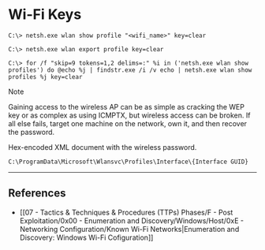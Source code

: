 # Wi-Fi Keys

```
C:\> netsh.exe wlan show profile "<wifi_name>" key=clear

C:\> netsh.exe wlan export profile key=clear

C:\> for /f "skip=9 tokens=1,2 delims=:" %i in ('netsh.exe wlan show profiles') do @echo %j | findstr.exe /i /v echo | netsh.exe wlan show profiles %j key=clear
```

> [!NOTE]
> Gaining access to the wireless AP can be as simple as cracking the WEP key or as complex as using ICMPTX, but wireless access can be broken. If all else fails, target one machine on the network, own it, and then recover the password.

Hex-encoded XML document with the wireless password.

```
C:\ProgramData\Microsoft\Wlansvc\Profiles\Interface\{Interface GUID}
```

---
## References

- [[07 - Tactics & Techniques & Procedures (TTPs) Phases/F - Post Exploitation/0x00 - Enumeration and Discovery/Windows/Host/0xE - Networking Configuration/Known Wi-Fi Networks|Enumeration and Discovery: Windows Wi-Fi Cofiguration]]